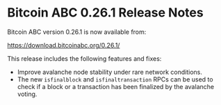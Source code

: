 # Bitcoin ABC 0.26.1 Release Notes

Bitcoin ABC version 0.26.1 is now available from:

  <https://download.bitcoinabc.org/0.26.1/>

This release includes the following features and fixes:
 - Improve avalanche node stability under rare network conditions.
 - The new `isfinalblock` and `isfinaltransaction` RPCs can be used to check if
   a block or a transaction has been finalized by the avalanche voting.
